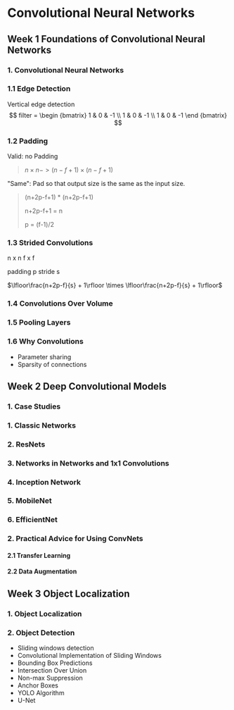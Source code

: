 # Convolutional Neural Networks

## Week 1 Foundations of Convolutional Neural Networks

### 1. Convolutional Neural Networks

### 1.1 Edge Detection

Vertical edge detection
$$
filter = \begin {bmatrix}
1 & 0 & -1 \\
1 & 0 & -1 \\
1 & 0 & -1
\end {bmatrix}
$$

### 1.2 Padding

Valid: no Padding

> $n\times n -> (n-f+1)\times(n-f+1)$

"Same": Pad so that output size is the same as the input size.

>(n+2p-f+1) * (n+2p-f+1)
>
>n+2p-f+1 = n
>
>p = (f-1)/2

### 1.3 Strided Convolutions

n x n  f x f

padding p stride s

$\lfloor\frac{n+2p-f}{s} + 1\rfloor \times \lfloor\frac{n+2p-f}{s} + 1\rfloor$

### 1.4 Convolutions Over Volume

### 1.5 Pooling Layers

### 1.6 Why Convolutions

+ Parameter sharing
+ Sparsity of connections

## Week 2 Deep Convolutional Models

###  1. Case Studies

### 1. Classic Networks

### 2. ResNets

### 3. Networks in Networks and 1x1 Convolutions

### 4. Inception Network

### 5. MobileNet

### 6. EfficientNet

### 2. Practical Advice for Using ConvNets

#### 2.1 Transfer Learning

#### 2.2 Data Augmentation

## Week 3 Object Localization

### 1. Object Localization

### 2. Object Detection

+ Sliding windows detection
+ Convolutional Implementation of Sliding Windows
+ Bounding Box Predictions
+ Intersection Over Union
+ Non-max Suppression
+ Anchor Boxes
+ YOLO Algorithm
+ U-Net
